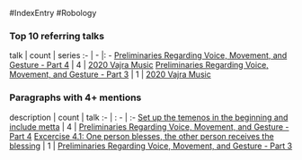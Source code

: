 #IndexEntry #Robology

### Top 10 referring talks
talk | count | series
:- | - |: -
<a data-href="Preliminaries Regarding Voice, Movement, and Gesture - Part 4" href="Preliminaries+Regarding+Voice%2C+Movement%2C+and+Gesture+-+Part+4" class="internal-link">Preliminaries Regarding Voice, Movement, and Gesture - Part 4</a> | 4 | <a data-href="2020 Vajra Music" href="2020+Vajra+Music" class="internal-link">2020 Vajra Music</a>
<a data-href="Preliminaries Regarding Voice, Movement, and Gesture - Part 3" href="Preliminaries+Regarding+Voice%2C+Movement%2C+and+Gesture+-+Part+3" class="internal-link">Preliminaries Regarding Voice, Movement, and Gesture - Part 3</a> | 1 | <a data-href="2020 Vajra Music" href="2020+Vajra+Music" class="internal-link">2020 Vajra Music</a>

### Paragraphs with 4+ mentions
description | count | talk
:- | : - | :-
<a aria-label-position="top" aria-label="Preliminaries Regarding Voice, Movement, and Gesture - Part 4 > Set up the temenos in the beginning and include metta" data-href="Preliminaries Regarding Voice, Movement, and Gesture - Part 4#Set up the temenos in the beginning and include metta" href="Preliminaries+Regarding+Voice%2C+Movement%2C+and+Gesture+-+Part+4#Set+up+the+temenos+in+the+beginning+and+include+metta" class="internal-link">Set up the temenos in the beginning and include metta</a> | 4 | <a data-href="Preliminaries Regarding Voice, Movement, and Gesture - Part 4" href="Preliminaries+Regarding+Voice%2C+Movement%2C+and+Gesture+-+Part+4" class="internal-link">Preliminaries Regarding Voice, Movement, and Gesture - Part 4</a>
<a aria-label-position="top" aria-label="Preliminaries Regarding Voice, Movement, and Gesture - Part 3 > Excercise 4 1 One person blesses the other person receives the blessing" data-href="Preliminaries Regarding Voice, Movement, and Gesture - Part 3#Excercise 4 1 One person blesses the other person receives the blessing" href="Preliminaries+Regarding+Voice%2C+Movement%2C+and+Gesture+-+Part+3#Excercise+4+1+One+person+blesses+the+other+person+receives+the+blessing" class="internal-link">Excercise 4.1: One person blesses, the other person receives the blessing</a> | 1 | <a data-href="Preliminaries Regarding Voice, Movement, and Gesture - Part 3" href="Preliminaries+Regarding+Voice%2C+Movement%2C+and+Gesture+-+Part+3" class="internal-link">Preliminaries Regarding Voice, Movement, and Gesture - Part 3</a>

